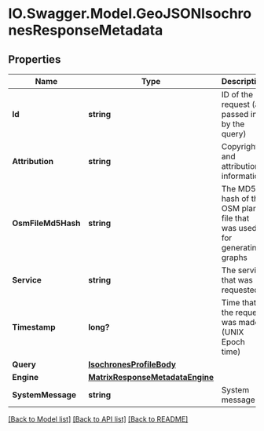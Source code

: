 # IO.Swagger.Model.GeoJSONIsochronesResponseMetadata
## Properties

Name | Type | Description | Notes
------------ | ------------- | ------------- | -------------
**Id** | **string** | ID of the request (as passed in by the query) | [optional] 
**Attribution** | **string** | Copyright and attribution information | [optional] 
**OsmFileMd5Hash** | **string** | The MD5 hash of the OSM planet file that was used for generating graphs | [optional] 
**Service** | **string** | The service that was requested | [optional] 
**Timestamp** | **long?** | Time that the request was made (UNIX Epoch time) | [optional] 
**Query** | [**IsochronesProfileBody**](IsochronesProfileBody.md) |  | [optional] 
**Engine** | [**MatrixResponseMetadataEngine**](MatrixResponseMetadataEngine.md) |  | [optional] 
**SystemMessage** | **string** | System message | [optional] 

[[Back to Model list]](../README.md#documentation-for-models) [[Back to API list]](../README.md#documentation-for-api-endpoints) [[Back to README]](../README.md)

